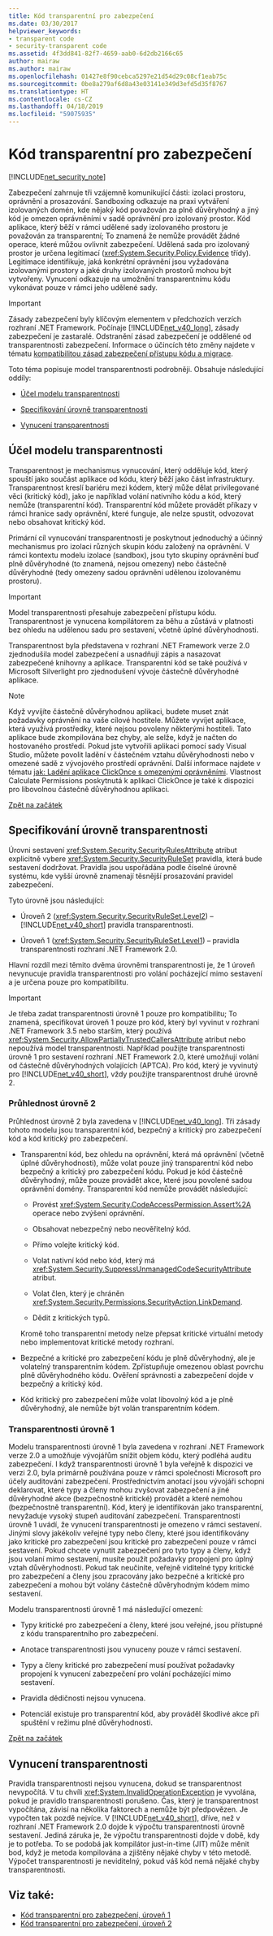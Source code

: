```yaml
---
title: Kód transparentní pro zabezpečení
ms.date: 03/30/2017
helpviewer_keywords:
- transparent code
- security-transparent code
ms.assetid: 4f3dd841-82f7-4659-aab0-6d2db2166c65
author: mairaw
ms.author: mairaw
ms.openlocfilehash: 01427e8f90cebca5297e21d54d29c08cf1eab75c
ms.sourcegitcommit: 0be8a279af6d8a43e03141e349d3efd5d35f8767
ms.translationtype: HT
ms.contentlocale: cs-CZ
ms.lasthandoff: 04/18/2019
ms.locfileid: "59075935"
---
```

# <a name="security-transparent-code"></a>Kód transparentní pro zabezpečení
<a name="top"></a>
[!INCLUDE[net_security_note](../../../includes/net-security-note-md.md)]  
  
 Zabezpečení zahrnuje tři vzájemně komunikující části: izolaci prostoru, oprávnění a prosazování. Sandboxing odkazuje na praxi vytváření izolovaných domén, kde nějaký kód považován za plně důvěryhodný a jiný kód je omezen oprávněními v sadě oprávnění pro izolovaný prostor. Kód aplikace, který běží v rámci udělené sady izolovaného prostoru je považován za transparentní; To znamená že nemůže provádět žádné operace, které můžou ovlivnit zabezpečení. Udělená sada pro izolovaný prostor je určena legitimací (<xref:System.Security.Policy.Evidence> třídy). Legitimace identifikuje, jaká konkrétní oprávnění jsou vyžadována izolovanými prostory a jaké druhy izolovaných prostorů mohou být vytvořeny. Vynucení odkazuje na umožnění transparentnímu kódu vykonávat pouze v rámci jeho udělené sady.  
  
> [!IMPORTANT]
>  Zásady zabezpečení byly klíčovým elementem v předchozích verzích rozhraní .NET Framework. Počínaje [!INCLUDE[net_v40_long](../../../includes/net-v40-long-md.md)], zásady zabezpečení je zastaralé. Odstranění zásad zabezpečení je oddělené od transparentnosti zabezpečení. Informace o účincích této změny najdete v tématu [kompatibilitou zásad zabezpečení přístupu kódu a migrace](../../../docs/framework/misc/code-access-security-policy-compatibility-and-migration.md).  
  
 Toto téma popisuje model transparentnosti podrobněji. Obsahuje následující oddíly:  
  
-   [Účel modelu transparentnosti](#purpose)  
  
-   [Specifikování úrovně transparentnosti](#level)  
  
-   [Vynucení transparentnosti](#enforcement)  
  
<a name="purpose"></a>   
## <a name="purpose-of-the-transparency-model"></a>Účel modelu transparentnosti  
 Transparentnost je mechanismus vynucování, který odděluje kód, který spouští jako součást aplikace od kódu, který běží jako část infrastruktury. Transparentnost kreslí bariéru mezi kódem, který může dělat privilegované věci (kritický kód), jako je například volání nativního kódu a kód, který nemůže (transparentní kód). Transparentní kód můžete provádět příkazy v rámci hranice sady oprávnění, které funguje, ale nelze spustit, odvozovat nebo obsahovat kritický kód.  
  
 Primární cíl vynucování transparentnosti je poskytnout jednoduchý a účinný mechanismus pro izolaci různých skupin kódu založený na oprávnění. V rámci kontextu modelu izolace (sandbox), jsou tyto skupiny oprávnění buď plně důvěryhodné (to znamená, nejsou omezeny) nebo částečně důvěryhodné (tedy omezeny sadou oprávnění udělenou izolovanému prostoru).  
  
> [!IMPORTANT]
>  Model transparentnosti přesahuje zabezpečení přístupu kódu. Transparentnost je vynucena kompilátorem za běhu a zůstává v platnosti bez ohledu na udělenou sadu pro sestavení, včetně úplné důvěryhodnosti.  
  
 Transparentnost byla představena v rozhraní .NET Framework verze 2.0 zjednodušila model zabezpečení a usnadňují zápis a nasazovat zabezpečené knihovny a aplikace. Transparentní kód se také používá v Microsoft Silverlight pro zjednodušení vývoje částečně důvěryhodné aplikace.  
  
> [!NOTE]
>  Když vyvíjíte částečně důvěryhodnou aplikaci, budete muset znát požadavky oprávnění na vaše cílové hostitele. Můžete vyvíjet aplikace, která využívá prostředky, které nejsou povoleny některými hostiteli. Tato aplikace bude zkompilována bez chyby, ale selže, když je načten do hostovaného prostředí. Pokud jste vytvořili aplikaci pomocí sady Visual Studio, můžete povolit ladění v částečném vztahu důvěryhodnosti nebo v omezené sadě z vývojového prostředí oprávnění. Další informace najdete v tématu [jak: Ladění aplikace ClickOnce s omezenými oprávněními](/visualstudio/deployment/how-to-debug-a-clickonce-application-with-restricted-permissions). Vlastnost Calculate Permissions poskytnutá k aplikaci ClickOnce je také k dispozici pro libovolnou částečně důvěryhodnou aplikaci.  
  
 [Zpět na začátek](#top)  
  
<a name="level"></a>   
## <a name="specifying-the-transparency-level"></a>Specifikování úrovně transparentnosti  
 Úrovni sestavení <xref:System.Security.SecurityRulesAttribute> atribut explicitně vybere <xref:System.Security.SecurityRuleSet> pravidla, která bude sestavení dodržovat. Pravidla jsou uspořádána podle číselné úrovně systému, kde vyšší úrovně znamenají těsnější prosazování pravidel zabezpečení.  
  
 Tyto úrovně jsou následující:  
  
-   Úroveň 2 (<xref:System.Security.SecurityRuleSet.Level2>) – [!INCLUDE[net_v40_short](../../../includes/net-v40-short-md.md)] pravidla transparentnosti.  
  
-   Úroveň 1 (<xref:System.Security.SecurityRuleSet.Level1>) – pravidla transparentnosti rozhraní .NET Framework 2.0.  
  
 Hlavní rozdíl mezi těmito dvěma úrovněmi transparentnosti je, že 1 úroveň nevynucuje pravidla transparentnosti pro volání pocházející mimo sestavení a je určena pouze pro kompatibilitu.  
  
> [!IMPORTANT]
>  Je třeba zadat transparentnosti úrovně 1 pouze pro kompatibilitu; To znamená, specifikovat úroveň 1 pouze pro kód, který byl vyvinut v rozhraní .NET Framework 3.5 nebo starším, který používá <xref:System.Security.AllowPartiallyTrustedCallersAttribute> atribut nebo nepoužívá model transparentnosti. Například použijte transparentnosti úrovně 1 pro sestavení rozhraní .NET Framework 2.0, které umožňují volání od částečně důvěryhodných volajících (APTCA). Pro kód, který je vyvinutý pro [!INCLUDE[net_v40_short](../../../includes/net-v40-short-md.md)], vždy použijte transparentnost druhé úrovně 2.  
  
### <a name="level-2-transparency"></a>Průhlednost úrovně 2  
 Průhlednost úrovně 2 byla zavedena v [!INCLUDE[net_v40_long](../../../includes/net-v40-long-md.md)]. Tři zásady tohoto modelu jsou transparentní kód, bezpečný a kritický pro zabezpečení kód a kód kritický pro zabezpečení.  
  
-   Transparentní kód, bez ohledu na oprávnění, která má oprávnění (včetně úplné důvěryhodnosti), může volat pouze jiný transparentní kód nebo bezpečný a kritický pro zabezpečení kódu. Pokud je kód částečně důvěryhodný, může pouze provádět akce, které jsou povolené sadou oprávnění domény. Transparentní kód nemůže provádět následující:  
  
    -   Provést <xref:System.Security.CodeAccessPermission.Assert%2A> operace nebo zvýšení oprávnění.  
  
    -   Obsahovat nebezpečný nebo neověřitelný kód.  
  
    -   Přímo volejte kritický kód.  
  
    -   Volat nativní kód nebo kód, který má <xref:System.Security.SuppressUnmanagedCodeSecurityAttribute> atribut.  
  
    -   Volat člen, který je chráněn <xref:System.Security.Permissions.SecurityAction.LinkDemand>.  
  
    -   Dědit z kritických typů.  
  
     Kromě toho transparentní metody nelze přepsat kritické virtuální metody nebo implementovat kritické metody rozhraní.  
  
-   Bezpečné a kritické pro zabezpečení kódu je plně důvěryhodný, ale je volatelný transparentním kódem. Zpřístupňuje omezenou oblast povrchu plně důvěryhodného kódu. Ověření správnosti a zabezpečení dojde v bezpečný a kritický kód.  
  
-   Kód kritický pro zabezpečení může volat libovolný kód a je plně důvěryhodný, ale nemůže být volán transparentním kódem.  
  
### <a name="level-1-transparency"></a>Transparentnosti úrovně 1  
 Modelu transparentnosti úrovně 1 byla zavedena v rozhraní .NET Framework verze 2.0 a umožňuje vývojářům snížit objem kódu, který podléhá auditu zabezpečení. I když transparentnosti úrovně 1 byla veřejně k dispozici ve verzi 2.0, byla primárně používána pouze v rámci společnosti Microsoft pro účely auditování zabezpečení. Prostřednictvím anotací jsou vývojáři schopni deklarovat, které typy a členy mohou zvyšovat zabezpečení a jiné důvěryhodné akce (bezpečnostně kritické) provádět a které nemohou (bezpečnostně transparentní). Kód, který je identifikován jako transparentní, nevyžaduje vysoký stupeň auditování zabezpečení. Transparentnosti úrovně 1 uvádí, že vynucení transparentnosti je omezeno v rámci sestavení. Jinými slovy jakékoliv veřejné typy nebo členy, které jsou identifikovány jako kritické pro zabezpečení jsou kritické pro zabezpečení pouze v rámci sestavení. Pokud chcete vynutit zabezpečení pro tyto typy a členy, když jsou volaní mimo sestavení, musíte použít požadavky propojení pro úplný vztah důvěryhodnosti. Pokud tak neučiníte, veřejně viditelné typy kritické pro zabezpečení a členy jsou zpracovány jako bezpečné a kritické pro zabezpečení a mohou být volány částečně důvěryhodným kódem mimo sestavení.  
  
 Modelu transparentnosti úrovně 1 má následující omezení:  
  
-   Typy kritické pro zabezpečení a členy, které jsou veřejné, jsou přístupné z kódu transparentního pro zabezpečení.  
  
-   Anotace transparentnosti jsou vynuceny pouze v rámci sestavení.  
  
-   Typy a členy kritické pro zabezpečení musí používat požadavky propojení k vynucení zabezpečení pro volání pocházející mimo sestavení.  
  
-   Pravidla dědičnosti nejsou vynucena.  
  
-   Potenciál existuje pro transparentní kód, aby prováděl škodlivé akce při spuštění v režimu plné důvěryhodnosti.  
  
 [Zpět na začátek](#top)  
  
<a name="enforcement"></a>   
## <a name="transparency-enforcement"></a>Vynucení transparentnosti  
 Pravidla transparentnosti nejsou vynucena, dokud se transparentnost nevypočítá. V tu chvíli <xref:System.InvalidOperationException> je vyvolána, pokud je pravidlo transparentnosti porušeno. Čas, který je transparentnost vypočítána, závisí na několika faktorech a nemůže být předpovězen. Je vypočten tak pozdě nejvíce. V [!INCLUDE[net_v40_short](../../../includes/net-v40-short-md.md)], dříve, než v rozhraní .NET Framework 2.0 dojde k výpočtu transparentnosti úrovně sestavení. Jediná záruka je, že výpočtu transparentnosti dojde v době, kdy je to potřeba. To se podobá jak kompilátor just-in-time (JIT) může měnit bod, když je metoda kompilována a zjištěny nějaké chyby v této metodě. Výpočet transparentnosti je neviditelný, pokud váš kód nemá nějaké chyby transparentnosti.  
  
## <a name="see-also"></a>Viz také:

- [Kód transparentní pro zabezpečení, úroveň 1](../../../docs/framework/misc/security-transparent-code-level-1.md)
- [Kód transparentní pro zabezpečení, úroveň 2](../../../docs/framework/misc/security-transparent-code-level-2.md)
